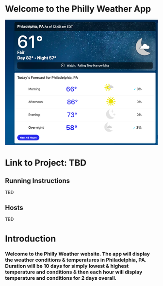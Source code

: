 # Welcome to the Philly Weather App  <br />

![](PhillyWeather05-02-24.png)

# Link to Project: TBD <br />

## Running Instructions <br />

TBD

## Hosts  <br />

TBD

# Introduction  <br />

### Welcome to the Philly Weather website. The app will display the weather conditions & temperatures in Philadelphia, PA. Duration will be 10 days for simply lowest & highest temperature and conditions & then each hour will display temperature and conditions for 2 days overall.